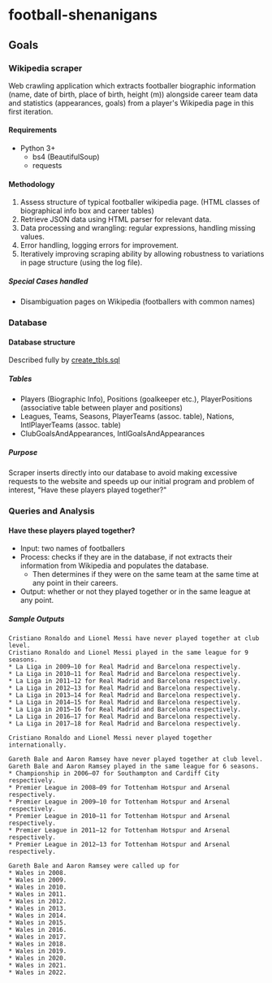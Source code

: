 # football-shenanigans
## Goals
### Wikipedia scraper
Web crawling application which extracts footballer biographic information (name, date of birth, place of birth, height (m))
alongside career team data and statistics (appearances, goals) from a player's Wikipedia page in this first iteration.
#### Requirements
 - Python 3+
   - bs4 (BeautifulSoup)
   - requests
#### Methodology
1. Assess structure of typical footballer wikipedia page. (HTML classes of biographical info box and career tables)
2. Retrieve JSON data using HTML parser for relevant data.
3. Data processing and wrangling: regular expressions, handling missing values.
4. Error handling, logging errors for improvement.
5. Iteratively improving scraping ability by allowing robustness to variations in page structure
   (using the log file).
##### Special Cases handled
 - Disambiguation pages on Wikipedia (footballers with common names)
### Database
#### Database structure
Described fully by [create_tbls.sql](https://github.com/clintyr/football-shenanigans/blob/main/create_tbls.sql)
##### Tables
 - Players (Biographic Info), Positions (goalkeeper etc.), PlayerPositions (associative table between player and positions)
 - Leagues, Teams, Seasons, PlayerTeams (assoc. table), Nations, IntlPlayerTeams (assoc. table)
 - ClubGoalsAndAppearances, IntlGoalsAndAppearances
##### Purpose
Scraper inserts directly into our database to avoid making excessive requests to the website and speeds up our initial program and
problem of interest, "Have these players played together?"
### Queries and Analysis
#### Have these players played together?
 - Input: two names of footballers
 - Process: checks if they are in the database, if not extracts their information from Wikipedia and populates the database.
   - Then determines if they were on the same team at the same time at any point in their careers.
 - Output: whether or not they played together or in the same league at any point.

##### Sample Outputs
```
Cristiano Ronaldo and Lionel Messi have never played together at club level.
Cristiano Ronaldo and Lionel Messi played in the same league for 9 seasons.
* La Liga in 2009–10 for Real Madrid and Barcelona respectively.
* La Liga in 2010–11 for Real Madrid and Barcelona respectively.
* La Liga in 2011–12 for Real Madrid and Barcelona respectively.
* La Liga in 2012–13 for Real Madrid and Barcelona respectively.
* La Liga in 2013–14 for Real Madrid and Barcelona respectively.
* La Liga in 2014–15 for Real Madrid and Barcelona respectively.
* La Liga in 2015–16 for Real Madrid and Barcelona respectively.
* La Liga in 2016–17 for Real Madrid and Barcelona respectively.
* La Liga in 2017–18 for Real Madrid and Barcelona respectively.

Cristiano Ronaldo and Lionel Messi never played together internationally.
```
```
Gareth Bale and Aaron Ramsey have never played together at club level.
Gareth Bale and Aaron Ramsey played in the same league for 6 seasons.
* Championship in 2006–07 for Southampton and Cardiff City respectively.
* Premier League in 2008–09 for Tottenham Hotspur and Arsenal respectively.
* Premier League in 2009–10 for Tottenham Hotspur and Arsenal respectively.
* Premier League in 2010–11 for Tottenham Hotspur and Arsenal respectively.
* Premier League in 2011–12 for Tottenham Hotspur and Arsenal respectively.
* Premier League in 2012–13 for Tottenham Hotspur and Arsenal respectively.

Gareth Bale and Aaron Ramsey were called up for 
* Wales in 2008.
* Wales in 2009.
* Wales in 2010.
* Wales in 2011.
* Wales in 2012.
* Wales in 2013.
* Wales in 2014.
* Wales in 2015.
* Wales in 2016.
* Wales in 2017.
* Wales in 2018.
* Wales in 2019.
* Wales in 2020.
* Wales in 2021.
* Wales in 2022.
```
